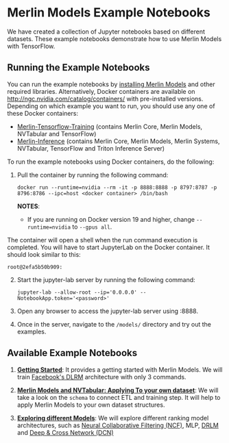 # Merlin Models Example Notebooks

We have created a collection of Jupyter notebooks based on different datasets. These example notebooks demonstrate how to use Merlin Models with TensorFlow.

## Running the Example Notebooks

You can run the example notebooks by [installing Merlin Models](https://github.com/NVIDIA-Merlin/models#installation) and other required libraries. Alternatively, Docker containers are available on http://ngc.nvidia.com/catalog/containers/ with pre-installed versions. Depending on which example you want to run, you should use any one of these Docker containers:
- [Merlin-Tensorflow-Training](https://catalog.ngc.nvidia.com/orgs/nvidia/teams/merlin/containers/merlin-tensorflow-training) (contains Merlin Core, Merlin Models, NVTabular and TensorFlow)
- [Merlin-Inference](https://catalog.ngc.nvidia.com/orgs/nvidia/teams/merlin/containers/merlin-tensorflow-inference) (contains Merlin Core, Merlin Models, Merlin Systems, NVTabular, TensorFlow and Triton Inference Server)

To run the example notebooks using Docker containers, do the following:

1. Pull the container by running the following command:
   
   ```
   docker run --runtime=nvidia --rm -it -p 8888:8888 -p 8797:8787 -p 8796:8786 --ipc=host <docker container> /bin/bash
   ```

   **NOTES**: 
   
   - If you are running on Docker version 19 and higher, change ```--runtime=nvidia``` to ```--gpus all```.
  
  The container will open a shell when the run command execution is completed. You will have to start JupyterLab on the Docker container. It should look similar to this:
   ```
   root@2efa5b50b909:
   ```
   
2. Start the jupyter-lab server by running the following command:
   
   ```
   jupyter-lab --allow-root --ip='0.0.0.0' --NotebookApp.token='<password>'
   ```

3. Open any browser to access the jupyter-lab server using <MachineIP>:8888.

4. Once in the server, navigate to the ```/models/``` directory and try out the examples.

## Available Example Notebooks

1. **[Getting Started](01-getting-started.ipynb)**: It provides a getting started with Merlin Models. We will train [Facebook's DLRM](https://arxiv.org/pdf/1906.00091.pdf) architecture with only 3 commands.

2. **[Merlin Models and NVTabular: Applying To your own dataset](02-Merlin-Models-and-NVTabular-applying-to-your-own-dataset.ipynb)**: We will take a look on the `schema` to connect ETL and training step. It will help to apply Merlin Models to your own dataset structures.

3. **[Exploring different Models](Exploring-different-models.ipynb)**: We will explore different ranking model architectures, such as [Neural Collaborative Filtering (NCF)](https://arxiv.org/pdf/1708.05031.pdf), MLP, [DRLM](https://arxiv.org/abs/1906.00091) and [Deep & Cross Network (DCN)](https://arxiv.org/pdf/1708.05123.pdf)

